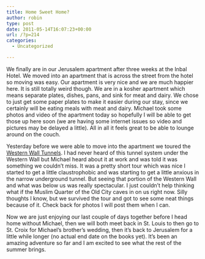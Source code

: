 ```yaml
---
title: Home Sweet Home?
author: robin
type: post
date: 2011-05-14T16:07:23+00:00
url: /?p=214
categories:
  - Uncategorized

---
```

We finally are in our Jerusalem apartment after three weeks at the Inbal Hotel. We moved into an apartment that is across the street from the hotel so moving was easy. Our apartment is very nice and we are much happier here. It is still totally weird though. We are in a kosher apartment which means separate plates, dishes, pans, and sink for meat and dairy. We chose to just get some paper plates to make it easier during our stay, since we certainly will be eating meals with meat and dairy. Michael took some photos and video of the apartment today so hopefully I will be able to get those up here soon (we are having some internet issues so video and pictures may be delayed a little). All in all it feels great to be able to lounge around on the couch.

Yesterday before we were able to move into the apartment we toured the <a href="http://en.wikipedia.org/wiki/Western_Wall_Tunnel" target="_blank">Western Wall Tunnels</a>. I had never heard of this tunnel system under the Western Wall but Michael heard about it at work and was told it was something we couldn&#8217;t miss. It was a pretty short tour which was nice I started to get a little claustrophobic and was starting to get a little anxious in the narrow underground tunnel. But seeing that portion of the Western Wall and what was below us was really spectacular. I just couldn&#8217;t help thinking what if the Muslim Quarter of the Old City caves in on us right now. Silly thoughts I know, but we survived the tour and got to see some neat things because of it. Check back for photos I will post them when I can.

Now we are just enjoying our last couple of days together before I head home without Michael, then we will both meet back in St. Louis to then go to St. Croix for Michael&#8217;s brother&#8217;s wedding, then it&#8217;s back to Jerusalem for a little while longer (no actual end date on the books yet). It&#8217;s been an amazing adventure so far and I am excited to see what the rest of the summer brings.